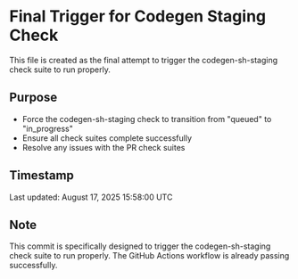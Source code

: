 # Final Trigger for Codegen Staging Check

This file is created as the final attempt to trigger the codegen-sh-staging check suite to run properly.

## Purpose

- Force the codegen-sh-staging check to transition from "queued" to "in_progress"
- Ensure all check suites complete successfully
- Resolve any issues with the PR check suites

## Timestamp

Last updated: August 17, 2025 15:58:00 UTC

## Note

This commit is specifically designed to trigger the codegen-sh-staging check suite to run properly.
The GitHub Actions workflow is already passing successfully.

